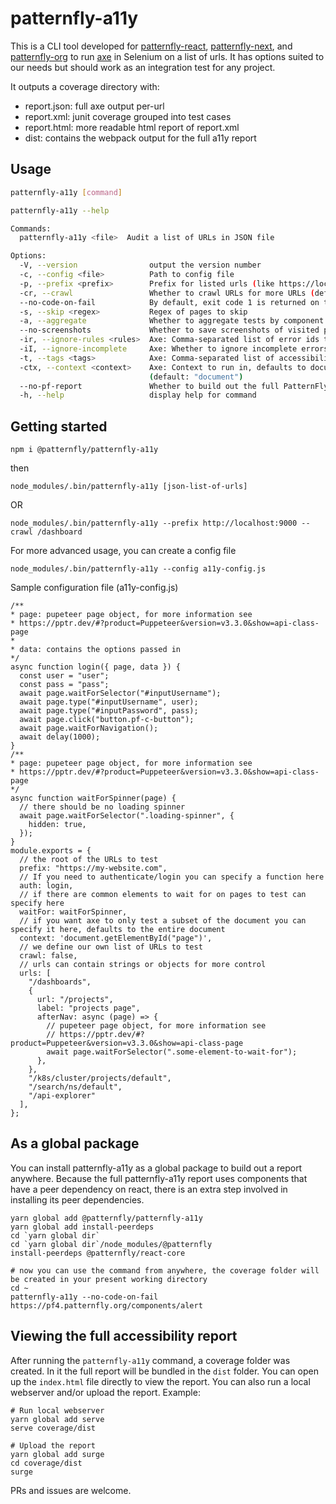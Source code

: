 # patternfly-a11y

This is a CLI tool developed for [patternfly-react](https://github.com/patternfly/patternfly-react/), [patternfly-next](https://github.com/patternfly/patternfly-next/), and [patternfly-org](https://github.com/patternfly/patternfly-org/) to run [axe](https://www.deque.com/axe/) in Selenium on a list of urls. It has options suited to our needs but should work as an integration test for any project.

It outputs a coverage directory with:
  - report.json: full axe output per-url
  - report.xml: junit coverage grouped into test cases
  - report.html: more readable html report of report.xml
  - dist: contains the webpack output for the full a11y report

## Usage

```sh
patternfly-a11y [command]

patternfly-a11y --help

Commands:
  patternfly-a11y <file>  Audit a list of URLs in JSON file

Options:
  -V, --version                output the version number
  -c, --config <file>          Path to config file
  -p, --prefix <prefix>        Prefix for listed urls (like https://localhost:9000)
  -cr, --crawl                 Whether to crawl URLs for more URLs (default: false)
  --no-code-on-fail            By default, exit code 1 is returned on test failures, and 2 if there are incomplete tests, this disables that
  -s, --skip <regex>           Regex of pages to skip
  -a, --aggregate              Whether to aggregate tests by component (by splitting URL) in XML report (default: false)
  --no-screenshots             Whether to save screenshots of visited pages
  -ir, --ignore-rules <rules>  Axe: Comma-separated list of error ids to ignore (default: "color-contrast")
  -iI, --ignore-incomplete     Axe: Whether to ignore incomplete errors (default: false)
  -t, --tags <tags>            Axe: Comma-separated list of accessibility (WCAG) tags to run against (default: "wcag2a,wcag2aa")
  -ctx, --context <context>    Axe: Context to run in, defaults to document, can be set to a different selector, i.e. document.getElementById("content")
                               (default: "document")
  --no-pf-report               Whether to build out the full PatternFly a11y report into coverage/dist
  -h, --help                   display help for command
```

## Getting started

`npm i @patternfly/patternfly-a11y`

then

`node_modules/.bin/patternfly-a11y [json-list-of-urls]`

OR

`node_modules/.bin/patternfly-a11y --prefix http://localhost:9000 --crawl /dashboard`

For more advanced usage, you can create a config file

`node_modules/.bin/patternfly-a11y --config a11y-config.js`

Sample configuration file (a11y-config.js)

```
/**
* page: pupeteer page object, for more information see
* https://pptr.dev/#?product=Puppeteer&version=v3.3.0&show=api-class-page
*
* data: contains the options passed in
*/
async function login({ page, data }) {
  const user = "user";
  const pass = "pass";
  await page.waitForSelector("#inputUsername");
  await page.type("#inputUsername", user);
  await page.type("#inputPassword", pass);
  await page.click("button.pf-c-button");
  await page.waitForNavigation();
  await delay(1000);
}
/**
* page: pupeteer page object, for more information see
* https://pptr.dev/#?product=Puppeteer&version=v3.3.0&show=api-class-page
*/
async function waitForSpinner(page) {
  // there should be no loading spinner
  await page.waitForSelector(".loading-spinner", {
    hidden: true,
  });
}
module.exports = {
  // the root of the URLs to test
  prefix: "https://my-website.com",
  // If you need to authenticate/login you can specify a function here
  auth: login,
  // if there are common elements to wait for on pages to test can specify here
  waitFor: waitForSpinner,
  // if you want axe to only test a subset of the document you can specify it here, defaults to the entire document
  context: 'document.getElementById("page")',
  // we define our own list of URLs to test
  crawl: false,
  // urls can contain strings or objects for more control
  urls: [
    "/dashboards",
    {
      url: "/projects",
      label: "projects page",
      afterNav: async (page) => {
        // pupeteer page object, for more information see
        // https://pptr.dev/#?product=Puppeteer&version=v3.3.0&show=api-class-page
        await page.waitForSelector(".some-element-to-wait-for");
      },
    },
    "/k8s/cluster/projects/default",
    "/search/ns/default",
    "/api-explorer"
  ],
};
```

## As a global package
You can install patternfly-a11y as a global package to build out a report anywhere.
Because the full patternfly-a11y report uses components that have a peer dependency on react, there is an extra step involved in installing its peer dependencies.
```
yarn global add @patternfly/patternfly-a11y
yarn global add install-peerdeps
cd `yarn global dir`
cd `yarn global dir`/node_modules/@patternfly
install-peerdeps @patternfly/react-core

# now you can use the command from anywhere, the coverage folder will be created in your present working directory
cd ~
patternfly-a11y --no-code-on-fail https://pf4.patternfly.org/components/alert
```

## Viewing the full accessibility report
After running the `patternfly-a11y` command, a coverage folder was created.
In it the full report will be bundled in the `dist` folder. You can open up the `index.html` file directly to view the report.
You can also run a local webserver and/or upload the report.
Example:
```
# Run local webserver
yarn global add serve
serve coverage/dist

# Upload the report
yarn global add surge
cd coverage/dist
surge
```

PRs and issues are welcome.
